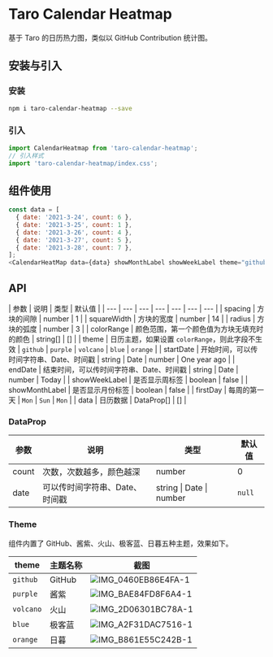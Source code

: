 # Taro Calendar Heatmap

基于 Taro 的日历热力图，类似以 GitHub Contribution 统计图。

## 安装与引入

### 安装

```bash
npm i taro-calendar-heatmap --save
```

### 引入

```js
import CalendarHeatmap from 'taro-calendar-heatmap';
// 引入样式
import 'taro-calendar-heatmap/index.css';
```

## 组件使用

```javascript
const data = [
  { date: '2021-3-24', count: 6 },
  { date: '2021-3-25', count: 1 },
  { date: '2021-3-26', count: 4 },
  { date: '2021-3-27', count: 5 },
  { date: '2021-3-28', count: 7 },
];
<CalendarHeatMap data={data} showMonthLabel showWeekLabel theme="github" />;
```

## API

| 参数 | 说明 | 类型 | 默认值 |
| --- | --- | --- | --- | --- | --- | --- |
| spacing | 方块的间隙 | number | 1 |
| squareWidth | 方块的宽度 | number | 14 |
| radius | 方块的弧度 | number | 3 |
| colorRange | 颜色范围，第一个颜色值为方块无填充时的颜色 | string[] | [] |
| theme | 日历主题，如果设置 `colorRange`，则此字段不生效 | `github` | `purple` | `volcano` | `blue` | `orange` |
| startDate | 开始时间，可以传时间字符串、Date、时间戳 | string \| Date \| number | One year ago |
| endDate | 结束时间，可以传时间字符串、Date、时间戳 | string \| Date \| number | Today |
| showWeekLabel | 是否显示周标签 | boolean | false |
| showMonthLabel | 是否显示月份标签 | boolean | false |
| firstDay | 每周的第一天 | `Mon` | `Sun` | `Mon` |
| data | 日历数据 | DataProp[] | [] |

### DataProp

| 参数  | 说明                           | 类型                     | 默认值 |
| ----- | ------------------------------ | ------------------------ | ------ |
| count | 次数，次数越多，颜色越深       | number                   | 0      |
| date  | 可以传时间字符串、Date、时间戳 | string \| Date \| number | `null` |

### Theme

组件内置了 GitHub、酱紫、火山、极客蓝、日暮五种主题，效果如下。

| theme | 主题名称 | 截图 |
| --- | --- | --- |
| `github` | GitHub | ![IMG_0460EB86E4FA-1](https://mayandev.oss-cn-hangzhou.aliyuncs.com/uPic/IMG_0460EB86E4FA-1.jpeg) |
| `purple` | 酱紫 | ![IMG_BAE84FD8F6A4-1](https://mayandev.oss-cn-hangzhou.aliyuncs.com/uPic/IMG_BAE84FD8F6A4-1.jpeg) |
| `volcano` | 火山 | ![IMG_2D06301BC78A-1](https://mayandev.oss-cn-hangzhou.aliyuncs.com/uPic/IMG_2D06301BC78A-1.jpeg) |
| `blue` | 极客蓝 | ![IMG_A2F31DAC7516-1](https://mayandev.oss-cn-hangzhou.aliyuncs.com/uPic/IMG_A2F31DAC7516-1.jpeg) |
| `orange` | 日暮 | ![IMG_B861E55C242B-1](https://mayandev.oss-cn-hangzhou.aliyuncs.com/uPic/IMG_B861E55C242B-1.jpeg) |
